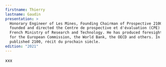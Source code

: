 ```yaml
---
firstname: Thierry
lastname: Gaudin
presentation: >
  Honorary Engineer of Les Mines, Founding Chairman of Prospective 2100, he
  founded and directed the Centre de prospective et d'évaluation (CPE) at the
  French Ministry of Research and Technology. He has produced foresight reports
  for the European Commission, the World Bank, the OECD and others. In 1993, he
  published 2100, récit du prochain siècle.
edition: "2021"
---
```

xxx